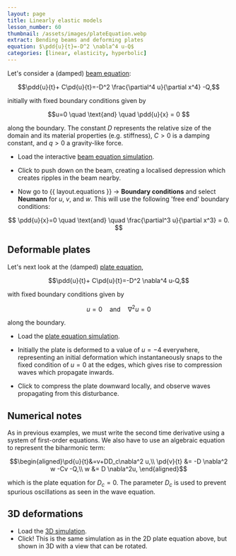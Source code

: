 ```yaml
---
layout: page
title: Linearly elastic models
lesson_number: 60
thumbnail: /assets/images/plateEquation.webp
extract: Bending beams and deforming plates
equation: $\pdd{u}{t}=-D^2 \nabla^4 u-Q$
categories: [linear, elasticity, hyperbolic]
---
```

Let's consider a (damped) [beam equation](https://en.wikipedia.org/wiki/Euler%E2%80%93Bernoulli_beam_theory):

$$\pdd{u}{t}+ C\pd{u}{t}=-D^2 \frac{\partial^4 u}{\partial x^4} -Q,$$

initially with fixed boundary conditions given by

$$u=0 \quad \text{and} \quad \pdd{u}{x} = 0 $$

along the boundary. The constant $D$ represents the relative size of the domain and its material properties (e.g. stiffness), $C>0$ is a damping constant, and $q>0$ a gravity-like force.

* Load the interactive [beam equation simulation](/sim/?preset=BeamEquation). 

* Click to push down on the beam, creating a localised depression which creates ripples in the beam nearby. 

* Now go to <span class='click_sequence'>{{ layout.equations }} → **Boundary conditions**</span> and select **Neumann** for $u$, $v$, and $w$. This will use the following 'free end' boundary conditions:

$$
\pdd{u}{x}=0 \quad \text{and} \quad \frac{\partial^3 u}{\partial x^3}  = 0. 
$$

## Deformable plates
Let's next look at the (damped) [plate equation](https://en.wikipedia.org/wiki/Kirchhoff%E2%80%93Love_plate_theory),

$$\pdd{u}{t}+ C\pd{u}{t}=-D^2 \nabla^4 u-Q,$$

with fixed boundary conditions given by

$$u=0 \quad \text{and} \quad \nabla^2 u = 0 $$

along the boundary. 

* Load the [plate equation simulation](/sim/?preset=plateEquation). 

* Initially the plate is deformed to a value of $u=-4$ everywhere, representing an initial deformation which instantaneously snaps to the fixed condition of $u=0$ at the edges, which gives rise to compression waves which propagate inwards. 

* Click to compress the plate downward locally, and observe waves propagating from this disturbance.

## Numerical notes

As in previous examples, we must write the second time derivative using a system of first-order equations. We also have to use an algebraic equation to represent the biharmonic term:

$$\begin{aligned}\pd{u}{t}&=v+DD_c\nabla^2 u,\\
 \pd{v}{t} &= -D \nabla^2 w -Cv -Q,\\
 w &= D \nabla^2u,
 \end{aligned}$$

which is the plate equation for $D_c=0$. The parameter $D_c$ is used to prevent spurious oscillations as seen in the wave equation.

## 3D deformations


* Load the [3D simulation](/sim/?preset=plateEquation3D).
* Click! This is the same simulation as in the 2D plate equation above, but shown in 3D with a view that can be rotated.
